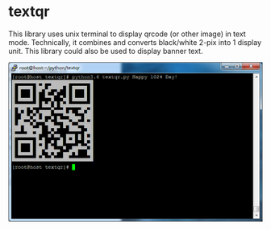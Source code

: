 # textqr
This library uses unix terminal to display qrcode (or other image) in text mode. Technically, it combines and converts black/white 2-pix into 1 display unit. This library could also be used to display banner text.

![snapshot](https://github.com/Erickrus/textqr/blob/master/textqr.png)
